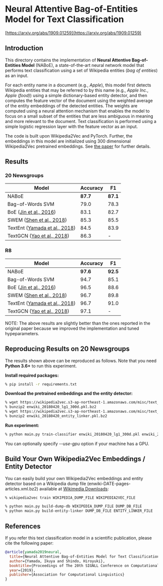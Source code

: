 # Neural Attentive Bag-of-Entities Model for Text Classification

[https://arxiv.org/abs/1909.01259](https://arxiv.org/abs/1909.01259)

## Introduction

This directory contains the implementation of **Neural Attentive Bag-of-Entities Model** (NABoE), a state-of-the-art neural network model that performs text classification using a set of Wikipedia entities (*bag of entities*) as an input.

For each entity name in a document (e.g., *Apple*), this model first detects Wikipedia entities that may be referred to by this name (e.g., *Apple Inc.*, *Apple (food)*) using a simple dictionary-based entity detector, and then computes the feature vector of the document using the weighted average of the entity embeddings of the detected entities.
The weights are computed using a neural attention mechanism that enables the model to focus on a small subset of the entities that are less ambiguous in meaning and more relevant to the document.
Text classification is performed using a simple logistic regression layer with the feature vector as an input.

The code is built upon Wikipedia2Vec and PyTorch.
Further, the embeddings in this model are initialized using 300 dimensional Wikipedia2Vec pretrained embeddings.
See [the paper](https://arxiv.org/abs/1909.01259) for further details.

## Results

### 20 Newsgroups

| Model | Accuracy | F1 |
| --- | --- | --- |
| NABoE | **87.7** | **87.1** |
| Bag-of-Words SVM | 79.0 | 78.3 |
| BoE ([Jin et al., 2016](https://www.ijcai.org/Proceedings/16/Papers/401.pdf)) | 83.1 | 82.7 |
| SWEM ([Shen et al., 2018](https://arxiv.org/abs/1805.09843)) | 85.3 | 85.5 |
| TextEnt ([Yamada et al., 2018](https://arxiv.org/abs/1806.02960)) | 84.5 | 83.9 |
| TextGCN ([Yao et al., 2018](https://arxiv.org/abs/1809.05679)) | 86.3 | - |

### R8

| Model | Accuracy | F1 |
| --- | --- | --- |
| NABoE | **97.6** | **92.5** |
| Bag-of-Words SVM | 94.7 | 85.1 |
| BoE ([Jin et al., 2016](https://www.ijcai.org/Proceedings/16/Papers/401.pdf)) | 96.5 | 88.6 |
| SWEM ([Shen et al., 2018](https://arxiv.org/abs/1805.09843)) | 96.7 | 89.8 |
| TextEnt ([Yamada et al., 2018](https://arxiv.org/abs/1806.02960)) | 96.7 | 91.0 |
| TextGCN ([Yao et al., 2018](https://arxiv.org/abs/1809.05679)) | 97.1 | - |

NOTE: The above results are slightly better than the ones reported in the original paper because we improved the implementation and tuned hypeparameters.

## Reproducing Results on 20 Newsgroups

The results shown above can be reproduced as follows.
Note that you need **Python 3.6+** to run this experiment.

**Install required packages:**

```bash
% pip install -r requirements.txt
```

**Download the pretrained embeddings and the entity detector:**

```bash
% wget https://wikipedia2vec.s3-ap-northeast-1.amazonaws.com/misc/text_classification/enwiki_20180420_lg1_300d.pkl.bz2
% bunzip2 enwiki_20180420_lg1_300d.pkl.bz2
% wget https://wikipedia2vec.s3-ap-northeast-1.amazonaws.com/misc/text_classification/enwiki_20180420_entity_linker.pkl.bz2
% bunzip2 enwiki_20180420_entity_linker.pkl.bz2
```

**Run experiment:**

```bash
% python main.py train-classifier enwiki_20180420_lg1_300d.pkl enwiki_20180420_entity_linker.pkl --dataset=20ng
```

You can optionally specify *--use-gpu* option if your machine has a GPU.

## Build Your Own Wikipedia2Vec Embeddings / Entity Detector

You can easily build your own Wikipedia2Vec embeddings and entity detector based on a Wikipedia dump file (enwiki-DATE-pages-articles.xml.bz2) available at [Wikimedia Downloads](https://dumps.wikimedia.org/enwiki/):

```bash
% wikipedia2vec train WIKIPEDIA_DUMP_FILE WIKIPEDIA2VEC_FILE
```

```bash
% python main.py build-dump-db WIKIPEDIA_DUMP_FILE DUMP_DB_FILE
% python main.py build-entity-linker DUMP_DB_FILE ENTITY_LINKER_FILE
```

## References

If you refer this text classification model in a scientific publication, please cite the following paper:

```bibtex
@article{yamada2019neural,
  title={Neural Attentive Bag-of-Entities Model for Text Classification},
  author={Yamada, Ikuya and Shindo, Hiroyuki},
  booktitle={Proceedings of The 20th SIGNLL Conference on Computational Natural Language Learning},
  year={2019},
  publisher={Association for Computational Linguistics}
}
```
